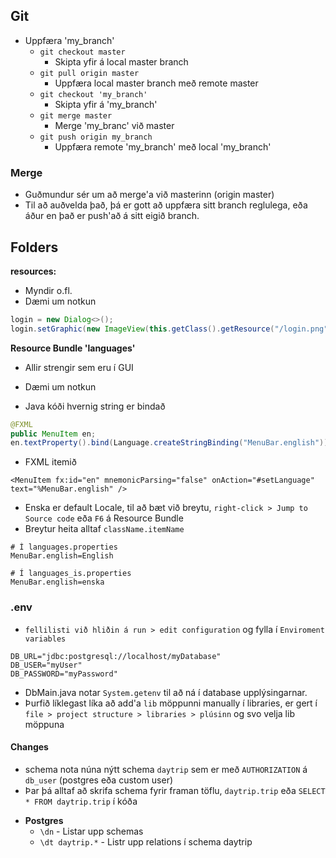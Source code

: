 ## Git
- Uppfæra 'my_branch'
    - `git checkout master`
        - Skipta yfir á local master branch
    - `git pull origin master`
        - Uppfæra local master branch með remote master
    - `git checkout 'my_branch'`
        - Skipta yfir á 'my_branch'
    - `git merge master`
        - Merge 'my_branc' við master
    - `git push origin my_branch` 
        - Uppfæra remote 'my_branch' með local 'my_branch'        

### Merge
- Guðmundur sér um að merge'a við masterinn (origin master)
- Til að auðvelda það, þá er gott að uppfæra sitt branch reglulega, eða áður en það er push'að á sitt eigið branch.

## Folders

**resources:**
- Myndir o.fl.
- Dæmi um notkun
    
```java
login = new Dialog<>();
login.setGraphic(new ImageView(this.getClass().getResource("/login.png").toString()));
```

**Resource Bundle 'languages'**
- Allir strengir sem eru í GUI
- Dæmi um notkun

- Java kóði hvernig string er bindað
```java
@FXML
public MenuItem en;
en.textProperty().bind(Language.createStringBinding("MenuBar.english"));
```
- FXML itemið
```FXML
<MenuItem fx:id="en" mnemonicParsing="false" onAction="#setLanguage" text="%MenuBar.english" />
```

- Enska er default Locale, til að bæt við breytu, `right-click > Jump to Source code` eða `F6` á Resource Bundle
- Breytur heita alltaf `className.itemName`
```properties
# Í languages.properties
MenuBar.english=English

# Í languages_is.properties
MenuBar.english=enska
```


### .env

- `fellilisti við hliðin á run > edit configuration` og fylla í `Enviroment variables`
```
DB_URL="jdbc:postgresql://localhost/myDatabase"
DB_USER="myUser"
DB_PASSWORD="myPassword"
```

- DbMain.java notar `System.getenv` til að ná í database upplýsingarnar.
- Þurfið líklegast líka að add'a `lib` möppunni manually í libraries, er gert í `file > project structure > libraries > plúsinn` og svo velja lib möppuna

#### Changes
- schema nota núna nýtt schema `daytrip` sem er með `AUTHORIZATION` á `db_user` (postgres eða custom user)
- Þar þá alltaf að skrifa schema fyrir framan töflu, `daytrip.trip` eða `SELECT * FROM daytrip.trip` í kóða

* **Postgres**
   * `\dn` - Listar upp schemas
   * `\dt daytrip.*` - Listr upp relations í schema daytrip
